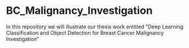 # BC_Malignancy_Investigation
In this repository we will illustrate our thesis work entitled "Deep Learning Classification and Object Detection for Breast Cancer Malignancy Investigation"
